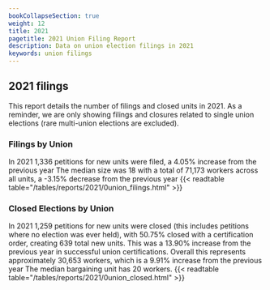 ```yaml
---
bookCollapseSection: true
weight: 12
title: 2021
pagetitle: 2021 Union Filing Report
description: Data on union election filings in 2021
keywords: union filings
---
```


## 2021 filings

This report details the number of filings and closed units in 2021. As a reminder, we are only showing filings and closures related to single union elections (rare multi-union elections are excluded).

### Filings by Union
In 2021 1,336 petitions for new units were filed, a 4.05% increase from the previous year The median size was 18 with a total of 71,173 workers across all units, a -3.15% decrease from the previous year
{{< readtable table="/tables/reports/2021/0union_filings.html" >}}

### Closed Elections by Union
In 2021 1,259 petitions for new units were closed (this includes petitions where no election was ever held), with 50.75% closed with a certification order, creating 639 total new units. This was a 13.90% increase from the previous year in successful union certifications. Overall this represents approximately 30,653 workers, which is a 9.91% increase from the previous year The median bargaining unit has 20 workers.
{{< readtable table="/tables/reports/2021/0union_closed.html" >}}
